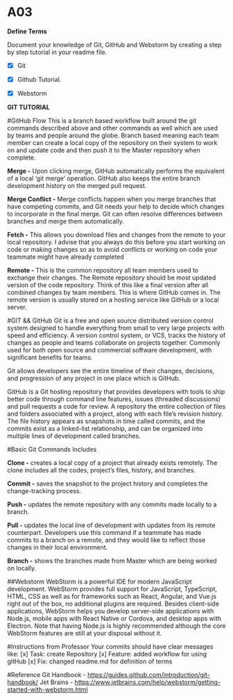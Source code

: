 # A03

**Define Terms**

Document your knowledge of Git, GitHub and Webstorm by creating a step by step tutorial in your readme file.

- [X] Git
- [X] Github Tutorial.
- [X] Webstorm


**GIT TUTORIAL**

#GitHub Flow
This is a branch based workflow built around the git commands described above and other commands as well which are used by teams and people around the globe. Branch based meaning each team member can create a local copy of the repository on their system to work on and update code and then push it to the Master repository when complete.

**Merge -** Upon clicking merge, GitHub automatically performs the equivalent of a local ‘git merge’ operation. GitHub also keeps the entire branch development history on the merged pull request.

**Merge Conflict -** Merge conflicts happen when you merge branches that have competing commits, and Git needs your help to decide which changes to incorporate in the final merge. Git can often resolve differences between branches and merge them automatically.

**Fetch -** This allows you download files and changes from the remote to your local repository. I advise that you always do this before you start working on code or making changes so as to avoid conflicts or working on code your teammate might have already completed

**Remote -** This is the common repository all team members used to exchange their changes. The Remote repository should be most updated version of the code repository. Think of this like a final version after all combined changes by team members. This is where GitHub comes in. The remote version is usually stored on a hosting service like GitHub or a local server.

#GIT && GitHub
Git is a free and open source distributed version control system designed to handle everything from small to very large projects with speed and efficiency. A version control system, or VCS, tracks the history of changes as people and teams collaborate on projects together. Commonly used for both open source and commercial software development, with significant benefits for teams.

Git allows developers see the entire timeline of their changes, decisions, and progression of any project in one place which is GitHub.

GitHub is a Git hosting repository that provides developers with tools to ship better code through command line features, issues (threaded discussions) and pull requests a code for review. A repository  the entire collection of files and folders associated with a project, along with each file’s revision history. The file history appears as snapshots in time called commits, and the commits exist as a linked-list relationship, and can be organized into multiple lines of development called branches.

#Basic Git Commands Includes

**Clone -** creates a local copy of a project that already exists remotely. The clone includes all the codes, project’s files, history, and branches.

**Commit -** saves the snapshot to the project history and completes the change-tracking process.

**Push -** updates the remote repository with any commits made locally to a branch.

**Pull -** updates the local line of development with updates from its remote counterpart. Developers use this command if a teammate has made commits to a branch on a remote, and they would like to reflect those changes in their local environment.

**Branch -** shows the branches made from Master which are being worked on locally.

##Webstorm
WebStorm is a powerful IDE for modern JavaScript development. WebStorm provides full support for JavaScript, TypeScript, HTML, CSS as well as for frameworks such as React, Angular, and Vue.js right out of the box, no additional plugins are required. Besides client-side applications, WebStorm helps you develop server-side applications with Node.js, mobile apps with React Native or Cordova, and desktop apps with Electron. Note that having Node.js is highly recommended although the core WebStorm features are still at your disposal without it.

#Instructions from Professor
Your commits should have clear messages like:
[x] Task: create Repository
[x] Feature: added workflow for using gitHub
[x] Fix: changed readme.md for definition of terms




#Reference
Git Handbook - https://guides.github.com/introduction/git-handbook/
Jet Brains - https://www.jetbrains.com/help/webstorm/getting-started-with-webstorm.html
